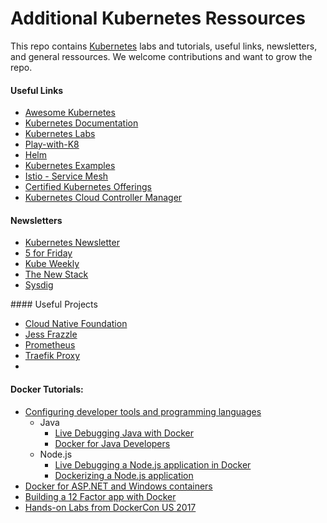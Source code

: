# Additional Kubernetes Ressources

This repo contains [Kubernetes](https://kubernetes) labs and tutorials, useful links, newsletters, and general ressources. We welcome contributions and want to grow the repo.

#### Useful Links

* [Awesome Kubernetes](https://github.com/ramitsurana/awesome-kubernetes)
* [Kubernetes Documentation](http://docs.docker.com)
* [Kubernetes Labs](https://github.com/docker/labs)
* [Play-with-K8](https://labs.play-with-docker.com)
* [Helm](https://helm.sh/)
* [Kubernetes Examples](https://github.com/kubernetes/examples)
* [Istio - Service Mesh](https://istio.io/)
* [Certified Kubernetes Offerings](https://www.cncf.io/certification/software-conformance/#logos)
* [Kubernetes Cloud Controller Manager](https://kubernetes.io/docs/tasks/administer-cluster/running-cloud-controller/)



#### Newsletters

* [Kubernetes Newsletter]()
* [5 for Friday](http://brianchristner.us3.list-manage.com/track/click?u=fc0e7be4fb674995b89251efb&id=7205e15ac9&e=f62a500248)
* [Kube Weekly](http://us10.forward-to-friend.com/forward?u=3885586f8f1175194017967d6&id=e3cbd3a3a0&e=fa2e44186e)
* [The New Stack](https://thenewstack.io/)
* [Sysdig](https://sysdig.com/blog/)

#### Useful Projects

* [Cloud Native Foundation](https://www.cncf.io)
* [Jess Frazzle]()
* [Prometheus](prometheus.io)
* [Traefik Proxy](https://traefik.io)
* 


#### Docker Tutorials:
* [Configuring developer tools and programming languages](developer-tools/README.md)
  * Java
    * [Live Debugging Java with Docker](developer-tools/java-debugging)
    * [Docker for Java Developers](developer-tools/java/)
  * Node.js
    * [Live Debugging a Node.js application in Docker](developer-tools/nodejs-debugging)
    * [Dockerizing a Node.js application](developer-tools/nodejs/porting/)
* [Docker for ASP.NET and Windows containers](windows/readme.md)
* [Building a 12 Factor app with Docker](12factor/README.md)
* [Hands-on Labs from DockerCon US 2017](dockercon-us-2017/)

